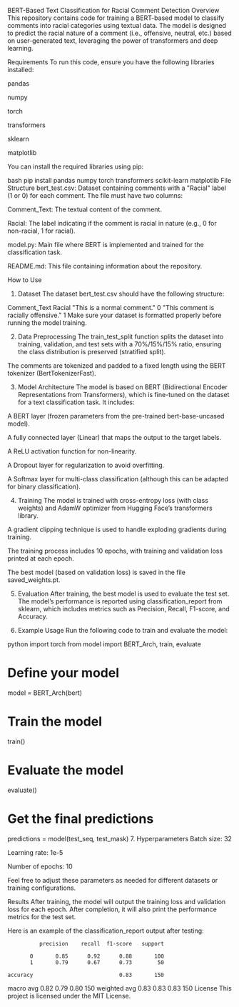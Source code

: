 BERT-Based Text Classification for Racial Comment Detection
Overview
This repository contains code for training a BERT-based model to classify comments into racial categories using textual data. The model is designed to predict the racial nature of a comment (i.e., offensive, neutral, etc.) based on user-generated text, leveraging the power of transformers and deep learning.

Requirements
To run this code, ensure you have the following libraries installed:

pandas

numpy

torch

transformers

sklearn

matplotlib

You can install the required libraries using pip:

bash
pip install pandas numpy torch transformers scikit-learn matplotlib
File Structure
bert_test.csv: Dataset containing comments with a "Racial" label (1 or 0) for each comment. The file must have two columns:

Comment_Text: The textual content of the comment.

Racial: The label indicating if the comment is racial in nature (e.g., 0 for non-racial, 1 for racial).

model.py: Main file where BERT is implemented and trained for the classification task.

README.md: This file containing information about the repository.

How to Use
1. Dataset
The dataset bert_test.csv should have the following structure:

Comment_Text	Racial
"This is a normal comment."	0
"This comment is racially offensive."	1
Make sure your dataset is formatted properly before running the model training.

2. Data Preprocessing
The train_test_split function splits the dataset into training, validation, and test sets with a 70%/15%/15% ratio, ensuring the class distribution is preserved (stratified split).

The comments are tokenized and padded to a fixed length using the BERT tokenizer (BertTokenizerFast).

3. Model Architecture
The model is based on BERT (Bidirectional Encoder Representations from Transformers), which is fine-tuned on the dataset for a text classification task. It includes:

A BERT layer (frozen parameters from the pre-trained bert-base-uncased model).

A fully connected layer (Linear) that maps the output to the target labels.

A ReLU activation function for non-linearity.

A Dropout layer for regularization to avoid overfitting.

A Softmax layer for multi-class classification (although this can be adapted for binary classification).

4. Training
The model is trained with cross-entropy loss (with class weights) and AdamW optimizer from Hugging Face’s transformers library.

A gradient clipping technique is used to handle exploding gradients during training.

The training process includes 10 epochs, with training and validation loss printed at each epoch.

The best model (based on validation loss) is saved in the file saved_weights.pt.

5. Evaluation
After training, the best model is used to evaluate the test set. The model’s performance is reported using classification_report from sklearn, which includes metrics such as Precision, Recall, F1-score, and Accuracy.

6. Example Usage
Run the following code to train and evaluate the model:

python
import torch
from model import BERT_Arch, train, evaluate

# Define your model
model = BERT_Arch(bert)

# Train the model
train()

# Evaluate the model
evaluate()

# Get the final predictions
predictions = model(test_seq, test_mask)
7. Hyperparameters
Batch size: 32

Learning rate: 1e-5

Number of epochs: 10

Feel free to adjust these parameters as needed for different datasets or training configurations.

Results
After training, the model will output the training loss and validation loss for each epoch. After completion, it will also print the performance metrics for the test set.

Here is an example of the classification_report output after testing:

              precision    recall  f1-score   support

           0       0.85      0.92      0.88       100
           1       0.79      0.67      0.73        50

    accuracy                           0.83       150
   macro avg       0.82      0.79      0.80       150
weighted avg       0.83      0.83      0.83       150
License
This project is licensed under the MIT License.
